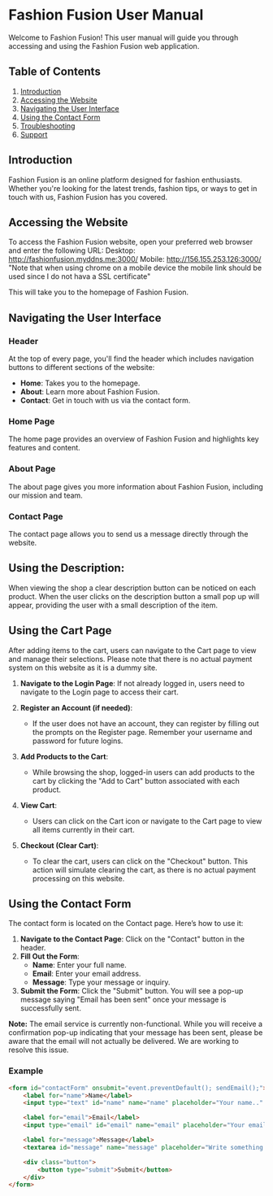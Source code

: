 # Fashion Fusion User Manual

Welcome to Fashion Fusion! This user manual will guide you through accessing and using the Fashion Fusion web application.

## Table of Contents

1. [Introduction](#introduction)
2. [Accessing the Website](#accessing-the-website)
3. [Navigating the User Interface](#navigating-the-user-interface)
4. [Using the Contact Form](#using-the-contact-form)
5. [Troubleshooting](#troubleshooting)
6. [Support](#support)

## Introduction

Fashion Fusion is an online platform designed for fashion enthusiasts. Whether you're looking for the latest trends, fashion tips, or ways to get in touch with us, Fashion Fusion has you covered.

## Accessing the Website

To access the Fashion Fusion website, open your preferred web browser and enter the following URL: 
Desktop: http://fashionfusion.myddns.me:3000/
Mobile: http://156.155.253.126:3000/
"Note that when using chrome on a mobile device the mobile link should be used since I do not hava a SSL certificate"


This will take you to the homepage of Fashion Fusion.

## Navigating the User Interface

### Header

At the top of every page, you'll find the header which includes navigation buttons to different sections of the website:

- **Home**: Takes you to the homepage.
- **About**: Learn more about Fashion Fusion.
- **Contact**: Get in touch with us via the contact form.

### Home Page

The home page provides an overview of Fashion Fusion and highlights key features and content.

### About Page

The about page gives you more information about Fashion Fusion, including our mission and team.

### Contact Page

The contact page allows you to send us a message directly through the website.
## Using the Description:
When viewing the shop a clear description button can be noticed on each product. When the user clicks on the description button a small pop up will appear, providing the user with a small description of the item.
## Using the Cart Page

After adding items to the cart, users can navigate to the Cart page to view and manage their selections. Please note that there is no actual payment system on this website as it is a dummy site.

1. **Navigate to the Login Page**: If not already logged in, users need to navigate to the Login page to access their cart.

2. **Register an Account (if needed)**:
    - If the user does not have an account, they can register by filling out the prompts on the Register page. Remember your username and password for future logins.

3. **Add Products to the Cart**:
    - While browsing the shop, logged-in users can add products to the cart by clicking the "Add to Cart" button associated with each product.

4. **View Cart**:
    - Users can click on the Cart icon or navigate to the Cart page to view all items currently in their cart.

5. **Checkout (Clear Cart)**:
    - To clear the cart, users can click on the "Checkout" button. This action will simulate clearing the cart, as there is no actual payment processing on this website.

## Using the Contact Form

The contact form is located on the Contact page. Here’s how to use it:

1. **Navigate to the Contact Page**: Click on the "Contact" button in the header.
2. **Fill Out the Form**:
    - **Name**: Enter your full name.
    - **Email**: Enter your email address.
    - **Message**: Type your message or inquiry.
3. **Submit the Form**: Click the "Submit" button. You will see a pop-up message saying "Email has been sent" once your message is successfully sent.

**Note:** The email service is currently non-functional. While you will receive a confirmation pop-up indicating that your message has been sent, please be aware that the email will not actually be delivered. We are working to resolve this issue.

### Example

```html
<form id="contactForm" onsubmit="event.preventDefault(); sendEmail();">
    <label for="name">Name</label>
    <input type="text" id="name" name="name" placeholder="Your name.." required>

    <label for="email">Email</label>
    <input type="email" id="email" name="email" placeholder="Your email.." required>

    <label for="message">Message</label>
    <textarea id="message" name="message" placeholder="Write something.." style="height:200px" required></textarea>

    <div class="button">
        <button type="submit">Submit</button>
    </div>
</form>


